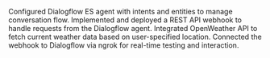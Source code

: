 Configured Dialogflow ES agent with intents and entities to manage conversation flow.
Implemented and deployed a REST API webhook to handle requests from the Dialogflow agent.
Integrated OpenWeather API to fetch current weather data based on user-specified location.
Connected the webhook to Dialogflow via ngrok for real-time testing and interaction.
